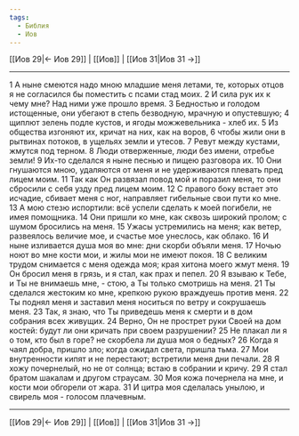 ```yaml
---
tags:
  - Библия
  - Иов
---
```

[[Иов 29|← Иов 29]] | [[Иов]] | [[Иов 31|Иов 31 →]]

---
1 А ныне смеются надо мною младшие меня летами, те, которых отцов я не согласился бы поместить с псами стад моих.
2 И сила рук их к чему мне? Над ними уже прошло время.
3 Бедностью и голодом истощенные, они убегают в степь безводную, мрачную и опустевшую;
4 щиплют зелень подле кустов, и ягоды можжевельника - хлеб их.
5 Из общества изгоняют их, кричат на них, как на воров,
6 чтобы жили они в рытвинах потоков, в ущельях земли и утесов.
7 Ревут между кустами, жмутся под терном.
8 Люди отверженные, люди без имени, отребье земли!
9 Их-то сделался я ныне песнью и пищею разговора их.
10 Они гнушаются мною, удаляются от меня и не удерживаются плевать пред лицем моим.
11 Так как Он развязал повод мой и поразил меня, то они сбросили с себя узду пред лицем моим.
12 С правого боку встает это исчадие, сбивает меня с ног, направляет гибельные свои пути ко мне.
13 А мою стезю испортили: всё успели сделать к моей погибели, не имея помощника.
14 Они пришли ко мне, как сквозь широкий пролом; с шумом бросились на меня.
15 Ужасы устремились на меня; как ветер, развеялось величие мое, и счастье мое унеслось, как облако.
16 И ныне изливается душа моя во мне: дни скорби объяли меня.
17 Ночью ноют во мне кости мои, и жилы мои не имеют покоя.
18 С великим трудом снимается с меня одежда моя; края хитона моего жмут меня.
19 Он бросил меня в грязь, и я стал, как прах и пепел.
20 Я взываю к Тебе, и Ты не внимаешь мне, - стою, а Ты только смотришь на меня.
21 Ты сделался жестоким ко мне, крепкою рукою враждуешь против меня.
22 Ты поднял меня и заставил меня носиться по ветру и сокрушаешь меня.
23 Так, я знаю, что Ты приведешь меня к смерти и в дом собрания всех живущих.
24 Верно, Он не прострет руки Своей на дом костей: будут ли они кричать при своем разрушении?
25 Не плакал ли я о том, кто был в горе? не скорбела ли душа моя о бедных?
26 Когда я чаял добра, пришло зло; когда ожидал света, пришла тьма.
27 Мои внутренности кипят и не перестают; встретили меня дни печали.
28 Я хожу почернелый, но не от солнца; встаю в собрании и кричу.
29 Я стал братом шакалам и другом страусам.
30 Моя кожа почернела на мне, и кости мои обгорели от жара.
31 И цитра моя сделалась унылою, и свирель моя - голосом плачевным.

---
[[Иов 29|← Иов 29]] | [[Иов]] | [[Иов 31|Иов 31 →]]